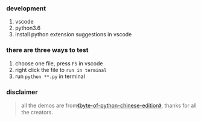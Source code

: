 ### development
1. vscode
2. python3.6
3. install python extension suggestions in vscode

### there are three ways to test
1. choose one file, press `F5` in vscode
2. right click the file to `run in terminal`
3. run `python **.py` in terminal

### disclaimer
> all the demos are from[《byte-of-python-chinese-edition》](https://www.gitbook.com/book/lenkimo/byte-of-python-chinese-edition/details), thanks for all the creators.